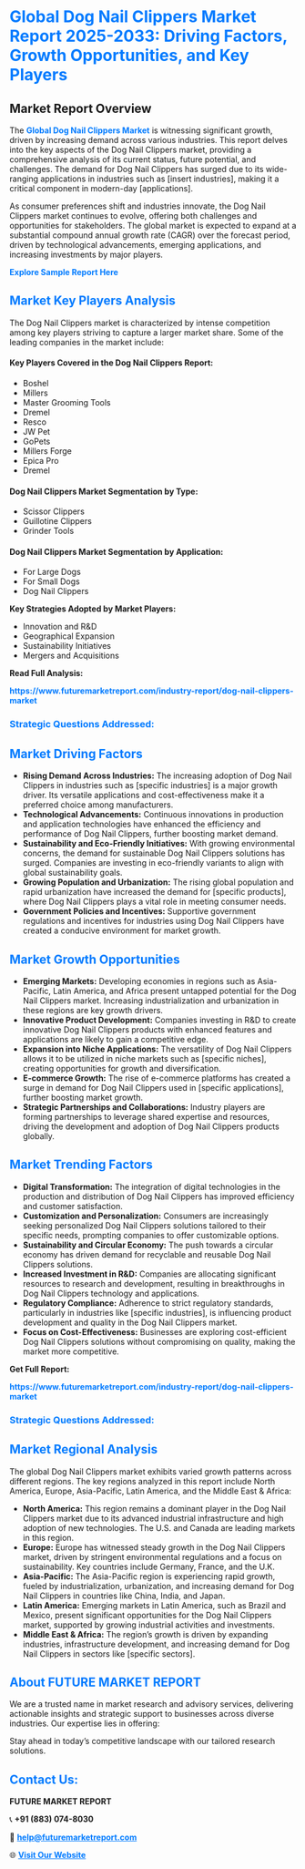 <h1 style="color: #007BFF;">Global Dog Nail Clippers Market Report 2025-2033: Driving Factors, Growth Opportunities, and Key Players</h1>

<section id="overview">
<h2>Market Report Overview</h2>
<p>The <a href="https://www.futuremarketreport.com/industry-report/dog-nail-clippers-market" style="color: #007BFF; text-decoration: none;"><strong>Global Dog Nail Clippers Market</strong></a> is witnessing significant growth, driven by increasing demand across various industries. This report delves into the key aspects of the Dog Nail Clippers market, providing a comprehensive analysis of its current status, future potential, and challenges. The demand for Dog Nail Clippers has surged due to its wide-ranging applications in industries such as [insert industries], making it a critical component in modern-day [applications].</p>
<p>As consumer preferences shift and industries innovate, the Dog Nail Clippers market continues to evolve, offering both challenges and opportunities for stakeholders. The global market is expected to expand at a substantial compound annual growth rate (CAGR) over the forecast period, driven by technological advancements, emerging applications, and increasing investments by major players.</p>
</section>

<section id="overview">
<p><a href="https://www.futuremarketreport.com/request-sample/reportId=111656" style="color: #007BFF; text-decoration: none;"><strong>Explore Sample Report Here</strong></a></p>
</section>

<section id="key-players">
<h2 style="color: #007BFF;">Market Key Players Analysis</h2>
<p>The Dog Nail Clippers market is characterized by intense competition among key players striving to capture a larger market share. Some of the leading companies in the market include:</p>
<h4>Key Players Covered in the Dog Nail Clippers Report:</h4>
<ul><li>Boshel</li><li>Millers</li><li>Master Grooming Tools</li><li>Dremel</li><li>Resco</li><li>JW Pet</li><li>GoPets</li><li>Millers Forge</li><li>Epica Pro</li><li>Dremel</li></ul>
<h4>Dog Nail Clippers Market Segmentation by Type:</h4>
<ul><li>Scissor Clippers</li><li>Guillotine Clippers</li><li>Grinder Tools</li></ul>

<h4>Dog Nail Clippers Market Segmentation by Application:</h4>
<ul><li>For Large Dogs</li><li>For Small Dogs</li><li>Dog Nail Clippers</li></ul>
<p><strong>Key Strategies Adopted by Market Players:</strong></p>
<ul>
<li>Innovation and R&D</li>
<li>Geographical Expansion</li>
<li>Sustainability Initiatives</li>
<li>Mergers and Acquisitions</li>
</ul>
</section>

<section>
<p><strong>Read Full Analysis: </strong></p><a href="https://www.futuremarketreport.com/industry-report/dog-nail-clippers-market" style="color: #007BFF; text-decoration: none;"><strong>https://www.futuremarketreport.com/industry-report/dog-nail-clippers-market</strong></a>
<h3 style="color: #007BFF;">Strategic Questions Addressed:</h3>
</section>

<section id="driving-factors">
<h2 style="color: #007BFF;">Market Driving Factors</h2>
<ul>
<li><strong>Rising Demand Across Industries:</strong> The increasing adoption of Dog Nail Clippers in industries such as [specific industries] is a major growth driver. Its versatile applications and cost-effectiveness make it a preferred choice among manufacturers.</li>
<li><strong>Technological Advancements:</strong> Continuous innovations in production and application technologies have enhanced the efficiency and performance of Dog Nail Clippers, further boosting market demand.</li>
<li><strong>Sustainability and Eco-Friendly Initiatives:</strong> With growing environmental concerns, the demand for sustainable Dog Nail Clippers solutions has surged. Companies are investing in eco-friendly variants to align with global sustainability goals.</li>
<li><strong>Growing Population and Urbanization:</strong> The rising global population and rapid urbanization have increased the demand for [specific products], where Dog Nail Clippers plays a vital role in meeting consumer needs.</li>
<li><strong>Government Policies and Incentives:</strong> Supportive government regulations and incentives for industries using Dog Nail Clippers have created a conducive environment for market growth.</li>
</ul>
</section>

<section id="growth-opportunities">
<h2 style="color: #007BFF;">Market Growth Opportunities</h2>
<ul>
<li><strong>Emerging Markets:</strong> Developing economies in regions such as Asia-Pacific, Latin America, and Africa present untapped potential for the Dog Nail Clippers market. Increasing industrialization and urbanization in these regions are key growth drivers.</li>
<li><strong>Innovative Product Development:</strong> Companies investing in R&D to create innovative Dog Nail Clippers products with enhanced features and applications are likely to gain a competitive edge.</li>
<li><strong>Expansion into Niche Applications:</strong> The versatility of Dog Nail Clippers allows it to be utilized in niche markets such as [specific niches], creating opportunities for growth and diversification.</li>
<li><strong>E-commerce Growth:</strong> The rise of e-commerce platforms has created a surge in demand for Dog Nail Clippers used in [specific applications], further boosting market growth.</li>
<li><strong>Strategic Partnerships and Collaborations:</strong> Industry players are forming partnerships to leverage shared expertise and resources, driving the development and adoption of Dog Nail Clippers products globally.</li>
</ul>
</section>

<section id="trending-factors">
<h2 style="color: #007BFF;">Market Trending Factors</h2>
<ul>
<li><strong>Digital Transformation:</strong> The integration of digital technologies in the production and distribution of Dog Nail Clippers has improved efficiency and customer satisfaction.</li>
<li><strong>Customization and Personalization:</strong> Consumers are increasingly seeking personalized Dog Nail Clippers solutions tailored to their specific needs, prompting companies to offer customizable options.</li>
<li><strong>Sustainability and Circular Economy:</strong> The push towards a circular economy has driven demand for recyclable and reusable Dog Nail Clippers solutions.</li>
<li><strong>Increased Investment in R&D:</strong> Companies are allocating significant resources to research and development, resulting in breakthroughs in Dog Nail Clippers technology and applications.</li>
<li><strong>Regulatory Compliance:</strong> Adherence to strict regulatory standards, particularly in industries like [specific industries], is influencing product development and quality in the Dog Nail Clippers market.</li>
<li><strong>Focus on Cost-Effectiveness:</strong> Businesses are exploring cost-efficient Dog Nail Clippers solutions without compromising on quality, making the market more competitive.</li>
</ul>
</section>

<section>
<p><strong>Get Full Report: </strong></p><a href="https://www.futuremarketreport.com/industry-report/dog-nail-clippers-market" style="color: #007BFF; text-decoration: none;"><strong>https://www.futuremarketreport.com/industry-report/dog-nail-clippers-market</strong></a>
<h3 style="color: #007BFF;">Strategic Questions Addressed:</h3>
</section>


<section id="regional-analysis">
<h2 style="color: #007BFF;">Market Regional Analysis</h2>
<p>The global Dog Nail Clippers market exhibits varied growth patterns across different regions. The key regions analyzed in this report include North America, Europe, Asia-Pacific, Latin America, and the Middle East & Africa:</p>
<ul>
<li><strong>North America:</strong> This region remains a dominant player in the Dog Nail Clippers market due to its advanced industrial infrastructure and high adoption of new technologies. The U.S. and Canada are leading markets in this region.</li>
<li><strong>Europe:</strong> Europe has witnessed steady growth in the Dog Nail Clippers market, driven by stringent environmental regulations and a focus on sustainability. Key countries include Germany, France, and the U.K.</li>
<li><strong>Asia-Pacific:</strong> The Asia-Pacific region is experiencing rapid growth, fueled by industrialization, urbanization, and increasing demand for Dog Nail Clippers in countries like China, India, and Japan.</li>
<li><strong>Latin America:</strong> Emerging markets in Latin America, such as Brazil and Mexico, present significant opportunities for the Dog Nail Clippers market, supported by growing industrial activities and investments.</li>
<li><strong>Middle East & Africa:</strong> The region’s growth is driven by expanding industries, infrastructure development, and increasing demand for Dog Nail Clippers in sectors like [specific sectors].</li>
</ul>
</section>

<footer>
<h2 style="color: #007BFF;">About FUTURE MARKET REPORT</h2>
<p>We are a trusted name in market research and advisory services, delivering actionable insights and strategic support to businesses across diverse industries. Our expertise lies in offering:</p>

<p>Stay ahead in today’s competitive landscape with our tailored research solutions.</p>

<h2 style="color: #007BFF;">Contact Us:</h2>
<p><strong>FUTURE MARKET REPORT</strong></p>
<p>📞 <strong>+91 (883) 074-8030</strong></p>
<p>📧 <strong><a href="mailto:help@futuremarketreport.com" style="color: #007BFF;">help@futuremarketreport.com</a></strong></p>
<p>🌐 <strong><a href="https://www.futuremarketreport.com/" style="color: #007BFF;">Visit Our Website</a></strong></p>
</footer>